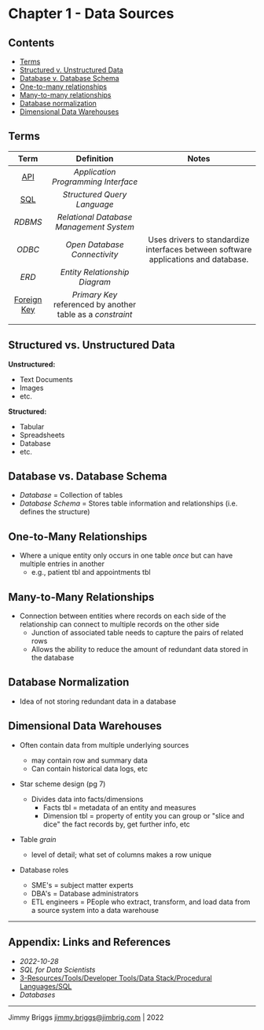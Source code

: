 # Chapter 1 - Data Sources

## Contents

* [Terms](Chapter%201%20-%20Data%20Sources.md#terms)
* [Structured v. Unstructured Data](Chapter%201%20-%20Data%20Sources.md#structured-v-unstructured-data)
* [Database v. Database Schema](Chapter%201%20-%20Data%20Sources.md#database-v-database-schema)
* [One-to-many relationships](Chapter%201%20-%20Data%20Sources.md#one-to-many-relationships)
* [Many-to-many relationships](Chapter%201%20-%20Data%20Sources.md#many-to-many-relationships)
* [Database normalization](Chapter%201%20-%20Data%20Sources.md#database-normalization)
* [Dimensional Data Warehouses](Chapter%201%20-%20Data%20Sources.md#dimensional-data-warehouses)

## Terms

|Term|Definition|Notes|
|:--:|:--------:|:---:|
|[API](../../Tools/Developer%20Tools/APIs/APIs.md)|*Application Programming Interface*||
|[SQL](../../Tools/Developer%20Tools/Data%20Stack/Procedural%20Languages/SQL.md)|*Structured Query Language*||
|*RDBMS*|*Relational Database Management System*||
|*ODBC*|*Open Database Connectivity*|Uses drivers to standardize interfaces between software applications and database.|
|*ERD*|*Entity Relationship Diagram*||
|[Foreign Key](../../../0-Slipbox/Foreign%20Key%20Constraints%20in%20Relational%20Databases.md)|*Primary Key* referenced by another table as a *constraint*||
||||

## Structured vs. Unstructured Data

**Unstructured:**

* Text Documents
* Images
* etc.

**Structured:**

* Tabular
* Spreadsheets
* Database
* etc.

## Database vs. Database Schema

* *Database* = Collection of tables
* *Database Schema* = Stores table information and relationships (i.e. defines the structure)

## One-to-Many Relationships

* Where a unique entity only occurs in one table *once* but can have multiple entries in another 
  * e.g., patient tbl and appointments tbl 

## Many-to-Many Relationships

* Connection between entities where records on each side of the relationship can connect 
  to multiple records on the other side 
  * Junction of associated table needs to capture the pairs of related rows 
  * Allows the ability to reduce the amount of redundant data stored in the database 

## Database Normalization

* Idea of not storing redundant data in a database 

## Dimensional Data Warehouses

* Often contain data from multiple underlying sources 
  
  * may contain row and summary data 
  * Can contain historical data logs, etc
* Star scheme design (pg 7)
  
  * Divides data into facts/dimensions 
    * Facts tbl = metadata of an entity and measures 
    * Dimension tbl = property of entity you can group or "slice and dice" the fact 
      records by, get further info, etc
* Table *grain*
  
  * level of detail; what set of columns makes a row unique 
* Database roles 
  
  * SME's = subject matter experts 
  * DBA's = Database administrators 
  * ETL engineers = PEople who extract, transform, and load data from a source system 
    into a data warehouse

---

## Appendix: Links and References

* *2022-10-28*
* *SQL for Data Scientists*
* [3-Resources/Tools/Developer Tools/Data Stack/Procedural Languages/SQL](../../Tools/Developer%20Tools/Data%20Stack/Procedural%20Languages/SQL.md)
* *Databases*

---

Jimmy Briggs <jimmy.briggs@jimbrig.com> | 2022
